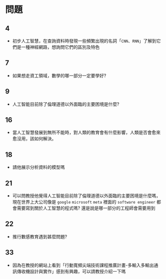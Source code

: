 # 問題
## 4
- 初步人工智慧，在查詢資料時發現一些頻繁出現的名詞「`CNN`、`RNN`」了解到它們是一種神經網路，想詢問它們的區別及特色
## 7
- 如果想走資工領域，數學的哪一部分一定要學好?
## 9
- 人工智能目前除了倫理道德以外面臨的主要困境是什麼?
## 16
- 當人工智慧發展到無所不能時，對人類的教育會有什麼影響，人類是否會愈來愈沒用，該如何解決。
## 18
- 請他展示分析資料的模型嗎
## 21
- 可以問教授他覺得人工智能目前除了倫理道德以外面臨的主要困境是什麼嗎，現在世界上大公司像是 `google` `microsoft` `meta` 裡面的 `software engineer` 都會需要寫到關於人工智慧的程式嗎? 還是說是哪一部分的工程師會需要用到
## 22
- 推行數感教育遇到甚麼問題?
## 33
- 因為在教授的網站上看到「行動寬頻尖端技術課程推廣計畫-多輸入多輸出通訊傳收機設計與實作」感到有興趣，可以請教授介紹一下嗎
